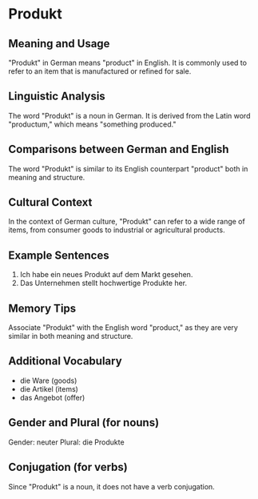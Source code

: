 # Produkt
## Meaning and Usage
"Produkt" in German means "product" in English. It is commonly used to refer to an item that is manufactured or refined for sale.

## Linguistic Analysis
The word "Produkt" is a noun in German. It is derived from the Latin word "productum," which means "something produced."

## Comparisons between German and English
The word "Produkt" is similar to its English counterpart "product" both in meaning and structure.

## Cultural Context
In the context of German culture, "Produkt" can refer to a wide range of items, from consumer goods to industrial or agricultural products.

## Example Sentences
1. Ich habe ein neues Produkt auf dem Markt gesehen.
2. Das Unternehmen stellt hochwertige Produkte her.

## Memory Tips
Associate "Produkt" with the English word "product," as they are very similar in both meaning and structure.

## Additional Vocabulary
- die Ware (goods)
- die Artikel (items)
- das Angebot (offer)

## Gender and Plural (for nouns)
Gender: neuter
Plural: die Produkte

## Conjugation (for verbs)
Since "Produkt" is a noun, it does not have a verb conjugation.